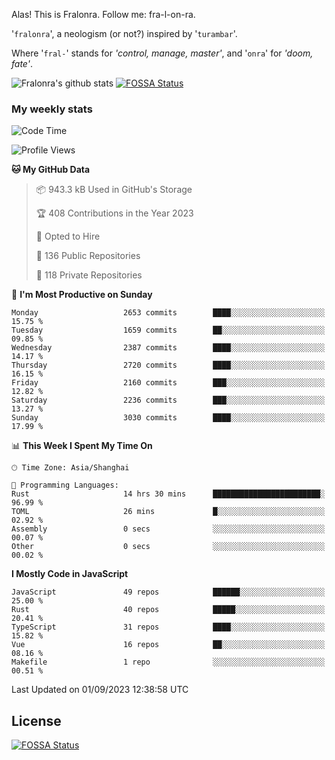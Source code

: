 Alas! This is Fralonra. Follow me: fra-l-on-ra.

'`fralonra`', a neologism (or not?) inspired by '`turambar`'.

Where '`fral-`' stands for *'control, manage, master'*, and '`onra`' for *'doom, fate'*.

![Fralonra's github stats](https://github-readme-stats.vercel.app/api?username=fralonra)
[![FOSSA Status](https://app.fossa.com/api/projects/git%2Bgithub.com%2Ffralonra%2Ffralonra.svg?type=shield)](https://app.fossa.com/projects/git%2Bgithub.com%2Ffralonra%2Ffralonra?ref=badge_shield)

### My weekly stats

<!--START_SECTION:waka-->
![Code Time](http://img.shields.io/badge/Code%20Time-3%2C959%20hrs%2049%20mins-blue)

![Profile Views](http://img.shields.io/badge/Profile%20Views-1-blue)

**🐱 My GitHub Data** 

> 📦 943.3 kB Used in GitHub's Storage 
 > 
> 🏆 408 Contributions in the Year 2023
 > 
> 💼 Opted to Hire
 > 
> 📜 136 Public Repositories 
 > 
> 🔑 118 Private Repositories 
 > 
📅 **I'm Most Productive on Sunday** 

```text
Monday                   2653 commits        ████░░░░░░░░░░░░░░░░░░░░░   15.75 % 
Tuesday                  1659 commits        ██░░░░░░░░░░░░░░░░░░░░░░░   09.85 % 
Wednesday                2387 commits        ████░░░░░░░░░░░░░░░░░░░░░   14.17 % 
Thursday                 2720 commits        ████░░░░░░░░░░░░░░░░░░░░░   16.15 % 
Friday                   2160 commits        ███░░░░░░░░░░░░░░░░░░░░░░   12.82 % 
Saturday                 2236 commits        ███░░░░░░░░░░░░░░░░░░░░░░   13.27 % 
Sunday                   3030 commits        ████░░░░░░░░░░░░░░░░░░░░░   17.99 % 
```


📊 **This Week I Spent My Time On** 

```text
🕑︎ Time Zone: Asia/Shanghai

💬 Programming Languages: 
Rust                     14 hrs 30 mins      ████████████████████████░   96.99 % 
TOML                     26 mins             █░░░░░░░░░░░░░░░░░░░░░░░░   02.92 % 
Assembly                 0 secs              ░░░░░░░░░░░░░░░░░░░░░░░░░   00.07 % 
Other                    0 secs              ░░░░░░░░░░░░░░░░░░░░░░░░░   00.02 % 
```

**I Mostly Code in JavaScript** 

```text
JavaScript               49 repos            ██████░░░░░░░░░░░░░░░░░░░   25.00 % 
Rust                     40 repos            █████░░░░░░░░░░░░░░░░░░░░   20.41 % 
TypeScript               31 repos            ████░░░░░░░░░░░░░░░░░░░░░   15.82 % 
Vue                      16 repos            ██░░░░░░░░░░░░░░░░░░░░░░░   08.16 % 
Makefile                 1 repo              ░░░░░░░░░░░░░░░░░░░░░░░░░   00.51 % 
```




 Last Updated on 01/09/2023 12:38:58 UTC
<!--END_SECTION:waka-->

## License
[![FOSSA Status](https://app.fossa.com/api/projects/git%2Bgithub.com%2Ffralonra%2Ffralonra.svg?type=large)](https://app.fossa.com/projects/git%2Bgithub.com%2Ffralonra%2Ffralonra?ref=badge_large)